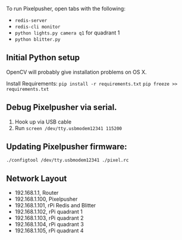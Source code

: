 To run Pixelpusher, open tabs with the following:

- `redis-server`
- `redis-cli monitor`
- `python lights.py camera q1` for quadrant 1
- `python blitter.py`

## Initial Python setup

OpenCV will probably give installation problems on OS X.

Install Requirements:
`pip install -r requirements.txt`
`pip freeze >> requirements.txt `

## Debug Pixelpusher via serial.

1) Hook up via USB cable
2) Run `screen /dev/tty.usbmodem12341 115200`

## Updating Pixelpusher firmware:

`./configtool /dev/tty.usbmodem12341 ./pixel.rc`

## Network Layout

- 192.168.1.1, Router
- 192.168.1.100, Pixelpusher
- 192.168.1.101, rPi Redis and Blitter
- 192.168.1.102, rPi quadrant 1
- 192.168.1.103, rPi quadrant 2
- 192.168.1.104, rPi quadrant 3
- 192.168.1.105, rPi quadrant 4

